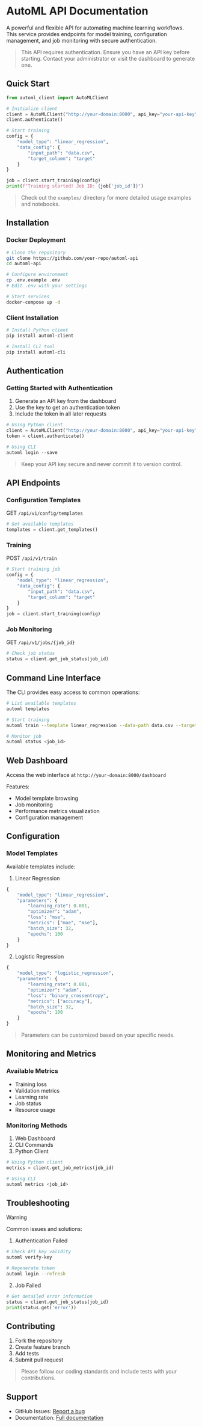 # AutoML API Documentation

A powerful and flexible API for automating machine learning workflows. This service provides endpoints for model training, configuration management, and job monitoring with secure authentication.


> This API requires authentication. Ensure you have an API key before starting. Contact your administrator or visit the dashboard to generate one.

##  Quick Start

```python
from automl_client import AutoMLClient

# Initialize client
client = AutoMLClient("http://your-domain:8000", api_key="your-api-key")
client.authenticate()

# Start training
config = {
    "model_type": "linear_regression",
    "data_config": {
        "input_path": "data.csv",
        "target_column": "target"
    }
}

job = client.start_training(config)
print(f"Training started! Job ID: {job['job_id']}")
```


> Check out the `examples/` directory for more detailed usage examples and notebooks.

##  Installation

### Docker Deployment
```bash
# Clone the repository
git clone https://github.com/your-repo/automl-api
cd automl-api

# Configure environment
cp .env.example .env
# Edit .env with your settings

# Start services
docker-compose up -d
```

### Client Installation
```bash
# Install Python client
pip install automl-client

# Install CLI tool
pip install automl-cli
```

##  Authentication

### Getting Started with Authentication
1. Generate an API key from the dashboard
2. Use the key to get an authentication token
3. Include the token in all later requests

```python
# Using Python client
client = AutoMLClient("http://your-domain:8000", api_key="your-api-key")
token = client.authenticate()

# Using CLI
automl login --save
```


> Keep your API key secure and never commit it to version control.

## API Endpoints

### Configuration Templates
GET `/api/v1/config/templates`
```python
# Get available templates
templates = client.get_templates()
```

### Training
POST `/api/v1/train`
```python
# Start training job
config = {
    "model_type": "linear_regression",
    "data_config": {
        "input_path": "data.csv",
        "target_column": "target"
    }
}
job = client.start_training(config)
```

### Job Monitoring
GET `/api/v1/jobs/{job_id}`
```python
# Check job status
status = client.get_job_status(job_id)
```

## Command Line Interface

The CLI provides easy access to common operations:

```bash
# List available templates
automl templates

# Start training
automl train --template linear_regression --data-path data.csv --target y

# Monitor job
automl status <job_id>
```

## Web Dashboard

Access the web interface at `http://your-domain:8000/dashboard`

Features:
- Model template browsing
- Job monitoring
- Performance metrics visualization
- Configuration management

##  Configuration

### Model Templates
Available templates include:

1. Linear Regression
```python
{
    "model_type": "linear_regression",
    "parameters": {
        "learning_rate": 0.001,
        "optimizer": "adam",
        "loss": "mse",
        "metrics": ["mae", "mse"],
        "batch_size": 32,
        "epochs": 100
    }
}
```

2. Logistic Regression
```python
{
    "model_type": "logistic_regression",
    "parameters": {
        "learning_rate": 0.001,
        "optimizer": "adam",
        "loss": "binary_crossentropy",
        "metrics": ["accuracy"],
        "batch_size": 32,
        "epochs": 100
    }
}
```

> Parameters can be customized based on your specific needs.

##  Monitoring and Metrics

### Available Metrics
- Training loss
- Validation metrics
- Learning rate
- Job status
- Resource usage

### Monitoring Methods
1. Web Dashboard
2. CLI Commands
3. Python Client

```python
# Using Python client
metrics = client.get_job_metrics(job_id)
```

```bash
# Using CLI
automl metrics <job_id>
```

## Troubleshooting

> [!WARNING]
> Common issues and solutions:

1. Authentication Failed
```bash
# Check API key validity
automl verify-key

# Regenerate token
automl login --refresh
```

2. Job Failed
```python
# Get detailed error information
status = client.get_job_status(job_id)
print(status.get('error'))
```

##  Contributing

1. Fork the repository
2. Create feature branch
3. Add tests
4. Submit pull request


> Please follow our coding standards and include tests with your contributions.

## Support

- GitHub Issues: [Report a bug](https://github.com/DarkStarStrix/Auto_Api/issues)
- Documentation: [Full documentation](https://github.com/DarkStarStrix/Auto_Api/tree/master/Writerside)
